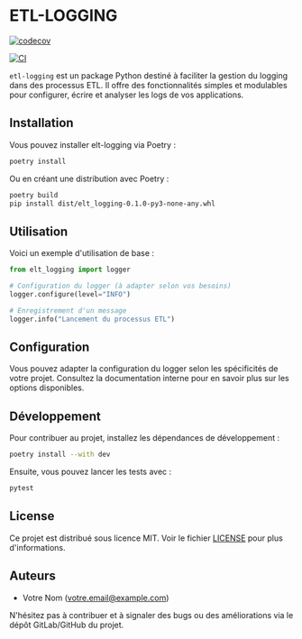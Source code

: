 # ETL-LOGGING

[![codecov](https://codecov.io/github/xmalet-nrcan/xm-etl-toolbox/graph/badge.svg?token=P4ISY9JL78)](https://codecov.io/github/xmalet-nrcan/xm-etl-toolbox)

[![CI](https://github.com/xmalet-nrcan/xm-etl-toolbox/actions/workflows/ci-release.yml/badge.svg)](https://github.com/xmalet-nrcan/xm-etl-toolbox/actions/workflows/ci-release.yml)

`etl-logging` est un package Python destiné à faciliter la gestion du logging dans des processus ETL. Il offre des fonctionnalités simples et modulables pour configurer, écrire et analyser les logs de vos applications.

## Installation

Vous pouvez installer elt-logging via Poetry :

```bash
poetry install
```

Ou en créant une distribution avec Poetry :

```bash
poetry build
pip install dist/elt_logging-0.1.0-py3-none-any.whl
```

## Utilisation

Voici un exemple d'utilisation de base :

```python
from elt_logging import logger

# Configuration du logger (à adapter selon vos besoins)
logger.configure(level="INFO")

# Enregistrement d'un message
logger.info("Lancement du processus ETL")
```

## Configuration

Vous pouvez adapter la configuration du logger selon les spécificités de votre projet. Consultez la documentation interne pour en savoir plus sur les options disponibles.

## Développement

Pour contribuer au projet, installez les dépendances de développement :

```bash
poetry install --with dev
```

Ensuite, vous pouvez lancer les tests avec :

```bash
pytest
```

## License

Ce projet est distribué sous licence MIT. Voir le fichier [LICENSE](LICENSE) pour plus d'informations.

## Auteurs

- Votre Nom (votre.email@example.com)

N'hésitez pas à contribuer et à signaler des bugs ou des améliorations via le dépôt GitLab/GitHub du projet.
